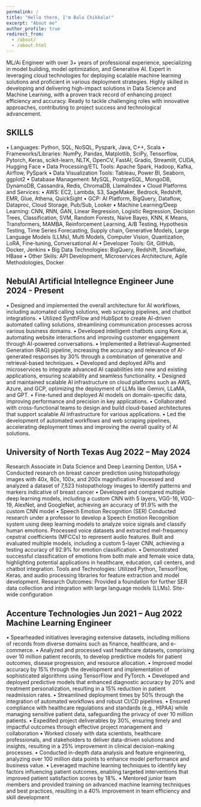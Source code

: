 ```yaml
---
permalink: /
title: "Hello there, I'm Bala Chikkala!"
excerpt: "About me"
author_profile: true
redirect_from: 
  - /about/
  - /about.html
---
```


ML/Ai Engineer with over 3+ years of professional experience, specializing in model building, model optimization, and Generative AI. Expert in leveraging cloud technologies for deploying scalable machine learning solutions and proficient in various deployment strategies. Highly skilled in developing and delivering high-impact solutions in Data Science and Machine Learning, with a proven track record of enhancing project efficiency and accuracy. Ready to tackle challenging roles with innovative approaches, contributing to project success and technological advancement.

SKILLS
---
• Languages: Python, SQL, NoSQL, Pyspark, Java, C++, Scala
• Frameworks/Libraries: NumPy, Pandas, Matplotlib, SciPy, Tensorflow, Pytorch, Keras, scikit-learn, NLTK,
OpenCV, FastAI, Gradio, Streamlit, CUDA, Hugging Face
• Data Processing/ETL Tools: Apache Spark, Hadoop, Kafka, Airflow, PySpark
• Data Visualization Tools: Tableau, Power BI, Seaborn, ggplot2
• Database Management: MySQL, PostgreSQL, MongoDB, DynamoDB, Cassandra, Redis, ChromaDB, LlamaIndex
• Cloud Platforms and Services:
• AWS: EC2, Lambda, S3, SageMaker, Bedrock, Redshift, EMR, Glue, Athena, QuickSight
• GCP: AI Platform, BigQuery, Dataflow, Dataproc, Cloud Storage, Pub/Sub, Looker
• Machine Learning/Deep Learning: CNN, RNN, GAN, Linear Regression, Logistic Regression, Decision Trees, Classification, SVM, Random Forests, Naive Bayes, KNN, K Means, Transformers, MAMBA, Reinforcement Learning, A/B Testing, Hypothesis Testing, Time Series Forecasting, Supply chain, Generative Models, Large Language Models (LLMs), Multi Models, Computer Vision, Quantization, LoRA, Fine-tuning, Conversational AI
 • Developer Tools: Git, GitHub, Docker, Jenkins
• Big Data Technologies: BigQuery, Redshift, Snowflake, HBase
• Other Skills: API Development, Microservices Architecture, Agile Methodologies, Docker

NebulAI
Artificial Intellegnce Engineer    June 2024 - Present
---
• Designed and implemented the overall architecture for AI workflows, including automated calling solutions, web scraping pipelines, and chatbot integrations.
• Utilized SynthFlow and HubSpot to create AI-driven automated calling solutions, streamlining communication processes across various business domains.
• Developed intelligent chatbots using Kore.ai, automating website interactions and improving customer engagement through AI-powered conversations.
• Implemented a Retrieval-Augmented Generation (RAG) pipeline, increasing the accuracy and relevance of AI-generated responses by 30% through a combination of generative and retrieval-based techniques.
• Developed and deployed APIs and microservices to integrate advanced AI capabilities into new and existing applications, ensuring scalability and seamless functionality.
• Designed and maintained scalable AI infrastructure on cloud platforms such as AWS, Azure, and GCP, optimizing the deployment of LLMs like Gemini, LLaMA, and GPT.
• Fine-tuned and deployed AI models on domain-specific data, improving performance and precision in key applications.
• Collaborated with cross-functional teams to design and build cloud-based architectures that support scalable AI
infrastructure for various applications.
• Led the development of automated workflows and web scraping pipelines, accelerating deployment times and improving
the overall quality of AI solutions.

University of North Texas             Aug 2022 – May 2024
---
Research Associate in Data Science and Deep Learning Denton, USA
• Conducted research on breast cancer prediction using histopathology images with 40x, 80x, 100x, and 200x magnification Processed and analyzed a dataset of 7,523 histopathology images to identify patterns and markers indicative of breast cancer
• Developed and compared multiple deep learning models, including a custom CNN with 5 layers, VGG-16, VGG-19, AlexNet, and GoogleNet, achieving an accuracy of 91.9% with the custom CNN model
• Speech Emotion Recognition (SER) Conducted research under a professor to develop a Speech Emotion Recognition system using deep learning models to analyze voice signals and classify human emotions. Processed voice datasets and extracted mel-frequency cepstral coefficients (MFCCs) to represent audio features. Built and evaluated multiple models, including a custom 5-layer CNN, achieving a testing accuracy of 92.9% for emotion classification.
• Demonstrated successful classification of emotions from both male and female voice data, highlighting potential applications in healthcare, education, call centers, and chatbot integration. Tools and Technologies: Utilized Python, TensorFlow, Keras, and audio processing libraries for feature extraction and model development. Research Outcomes: Provided a foundation for further SER data collection and integration with large language models (LLMs).
Site-wide configuration


Accenture Technologies                              Jun 2021 – Aug 2022 
Machine Learning Engineer 
---
• Spearheaded initiatives leveraging extensive datasets, including millions of records from diverse domains such as finance, healthcare, and e-commerce.
• Analyzed and processed vast healthcare datasets, comprising over 10 million patient records, to develop predictive models for patient outcomes, disease progression, and resource allocation.
• Improved model accuracy by 15% through the development and implementation of sophisticated algorithms using TensorFlow and PyTorch.
• Developed and deployed predictive models that enhanced diagnostic accuracy by 20% and treatment personalization, resulting in a 15% reduction in patient readmission rates.
• Streamlined deployment times by 50% through the integration of automated workflows and robust CI/CD pipelines.
• Ensured compliance with healthcare regulations and standards (e.g., HIPAA) while managing sensitive patient data,
safeguarding the privacy of over 10 million patients.
• Expedited project deliverables by 30%, ensuring timely and impactful outcomes through effective project management
and collaboration
• Worked closely with data scientists, healthcare professionals, and stakeholders to deliver data-driven solutions and
insights, resulting in a 25% improvement in clinical decision-making processes.
• Conducted in-depth data analysis and feature engineering, analyzing over 100 million data points to enhance model
performance and business value.
• Leveraged machine learning techniques to identify key factors influencing patient outcomes, enabling targeted
interventions that improved patient satisfaction scores by 18%.
• Mentored junior team members and provided training on advanced machine learning techniques and best practices,
resulting in a 40% improvement in team efficiency and skill development
